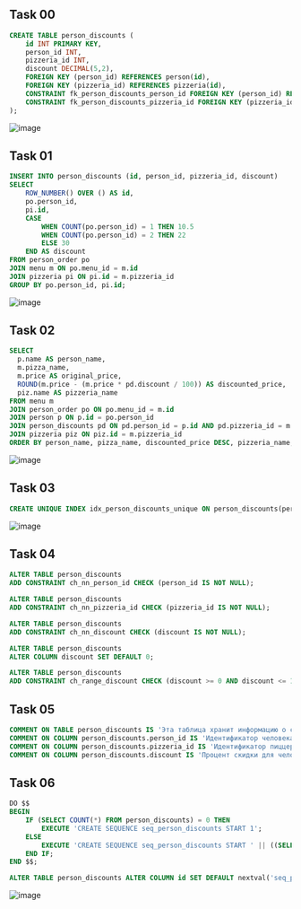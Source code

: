## Task 00
```sql
CREATE TABLE person_discounts (
    id INT PRIMARY KEY,
    person_id INT,
    pizzeria_id INT,
    discount DECIMAL(5,2),
    FOREIGN KEY (person_id) REFERENCES person(id),
    FOREIGN KEY (pizzeria_id) REFERENCES pizzeria(id),
    CONSTRAINT fk_person_discounts_person_id FOREIGN KEY (person_id) REFERENCES person(id),
    CONSTRAINT fk_person_discounts_pizzeria_id FOREIGN KEY (pizzeria_id) REFERENCES pizzeria(id)
);
```
![image](https://github.com/ngllsq/sql_projects/assets/114596475/5ed23e50-d726-4fa6-91f6-e1ab070f6ef2)


## Task 01
```sql
INSERT INTO person_discounts (id, person_id, pizzeria_id, discount)
SELECT 
    ROW_NUMBER() OVER () AS id,
    po.person_id,
    pi.id,
    CASE 
        WHEN COUNT(po.person_id) = 1 THEN 10.5 
        WHEN COUNT(po.person_id) = 2 THEN 22 
        ELSE 30 
    END AS discount
FROM person_order po
JOIN menu m ON po.menu_id = m.id
JOIN pizzeria pi ON pi.id = m.pizzeria_id
GROUP BY po.person_id, pi.id;
```
![image](https://github.com/ngllsq/sql_projects/assets/114596475/82b2fef6-974c-47d0-bc78-536e6cae1a02)


## Task 02
```sql
SELECT
  p.name AS person_name,
  m.pizza_name,
  m.price AS original_price,
  ROUND(m.price - (m.price * pd.discount / 100)) AS discounted_price,
  piz.name AS pizzeria_name
FROM menu m
JOIN person_order po ON po.menu_id = m.id
JOIN person p ON p.id = po.person_id
JOIN person_discounts pd ON pd.person_id = p.id AND pd.pizzeria_id = m.pizzeria_id
JOIN pizzeria piz ON piz.id = m.pizzeria_id
ORDER BY person_name, pizza_name, discounted_price DESC, pizzeria_name;
```
![image](https://github.com/ngllsq/sql_projects/assets/114596475/88beea86-da1d-4d46-bada-f50af7ddfea2)

## Task 03
```sql
CREATE UNIQUE INDEX idx_person_discounts_unique ON person_discounts(person_id, pizzeria_id);
```
![image](https://github.com/ngllsq/sql_projects/assets/114596475/37b33b26-61c5-4a42-950c-0e122f88839c)


## Task 04
```sql
ALTER TABLE person_discounts
ADD CONSTRAINT ch_nn_person_id CHECK (person_id IS NOT NULL);

ALTER TABLE person_discounts
ADD CONSTRAINT ch_nn_pizzeria_id CHECK (pizzeria_id IS NOT NULL);

ALTER TABLE person_discounts
ADD CONSTRAINT ch_nn_discount CHECK (discount IS NOT NULL);

ALTER TABLE person_discounts
ALTER COLUMN discount SET DEFAULT 0;

ALTER TABLE person_discounts
ADD CONSTRAINT ch_range_discount CHECK (discount >= 0 AND discount <= 100);
```

## Task 05
```sql
COMMENT ON TABLE person_discounts IS 'Эта таблица хранит информацию о скидках для каждого человека в различных пиццериях.';
COMMENT ON COLUMN person_discounts.person_id IS 'Идентификатор человека';
COMMENT ON COLUMN person_discounts.pizzeria_id IS 'Идентификатор пиццерии';
COMMENT ON COLUMN person_discounts.discount IS 'Процент скидки для человека в пиццерии';
```

## Task 06
```sql
DO $$
BEGIN
    IF (SELECT COUNT(*) FROM person_discounts) = 0 THEN
        EXECUTE 'CREATE SEQUENCE seq_person_discounts START 1';
    ELSE
        EXECUTE 'CREATE SEQUENCE seq_person_discounts START ' || ((SELECT COUNT(*) FROM person_discounts) + 1);
    END IF;
END $$;

ALTER TABLE person_discounts ALTER COLUMN id SET DEFAULT nextval('seq_person_discounts');
```
![image](https://github.com/ngllsq/sql_projects/assets/114596475/41d9cd0e-fe51-4749-a7e0-f2cf269d54db)
